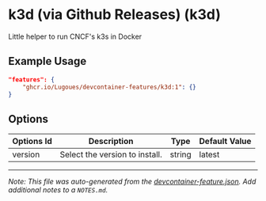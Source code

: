 
# k3d (via Github Releases) (k3d)

 Little helper to run CNCF's k3s in Docker

## Example Usage

```json
"features": {
    "ghcr.io/Lugoues/devcontainer-features/k3d:1": {}
}
```

## Options

| Options Id | Description | Type | Default Value |
|-----|-----|-----|-----|
| version | Select the version to install. | string | latest |



---

_Note: This file was auto-generated from the [devcontainer-feature.json](https://github.com/Lugoues/devcontainer-features/blob/main/src/k3d/devcontainer-feature.json).  Add additional notes to a `NOTES.md`._
